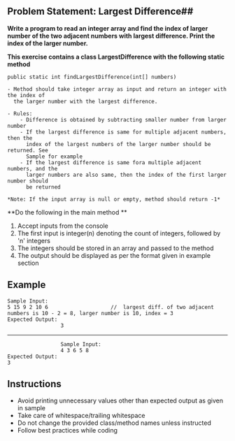 ## Problem Statement: Largest Difference##

**Write a program to read an integer array and find the index of larger number of the two adjacent numbers with largest difference.
Print the index of the larger number.**

**This exercise contains a class LargestDifference with the following static method**

    public static int findLargestDifference(int[] numbers)
        
    - Method should take integer array as input and return an integer with the index of 
      the larger number with the largest difference.

    - Rules: 
        - Difference is obtained by subtracting smaller number from larger number
        - If the largest difference is same for multiple adjacent numbers, then the 
          index of the largest numbers of the larger number should be returned. See 
          Sample for example
        - If the largest difference is same fora multiple adjacent numbers, and the 
          larger numbers are also same, then the index of the first larger number should 
          be returned
    
    *Note: If the input array is null or empty, method should return -1* 

**Do the following in the main method **

1. Accept inputs from the console
2. The first input is integer(n) denoting the count of integers, followed by  'n' integers
3. The integers should be stored in an array and passed to the method
4. The output should be displayed as per the format given in example section 


## Example ##
    Sample Input:
    5 15 9 2 10 6                    //  largest diff. of two adjacent numbers is 10 - 2 = 8, larger number is 10, index = 3 
    Expected Output:
                     3
   --------------------------------------------------------
                     Sample Input:
                     4 3 6 5 8    
    Expected Output:
    3

## Instructions
- Avoid printing unnecessary values other than expected output as given in sample
- Take care of whitespace/trailing whitespace
- Do not change the provided class/method names unless instructed
- Follow best practices while coding